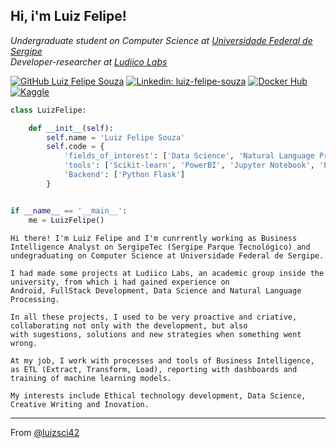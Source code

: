 <h2>
Hi, i'm Luiz Felipe!
<!--
<img src="https://media.giphy.com/media/mGcNjsfWAjY5AEZNw6/giphy.gif" width="50">
-->
</h2>
<!--
<img align='right' src="https://media.giphy.com/media/ieyl9zmCjO4b4t6qoY/giphy.gif" width="230">
-->
<p><em>Undergraduate student on Computer Science at <a href="http://www.ufs.br/">Universidade Federal de Sergipe</a>
<!--
<img src="https://media.giphy.com/media/fYSnHlufseco8Fh93Z/giphy.gif" width="30">
-->
</br>Developer-researcher at <a href="https://github.com/ludii-co">Ludiico Labs</a>
<!--
<img src="https://media.giphy.com/media/WUlplcMpOCEmTGBtBW/giphy.gif" width="30"> 
-->
</em></p>

<!-- Essas badges podem ser encontradas em: https://shields.io/ -->
[![GitHub Luiz Felipe Souza](https://img.shields.io/github/followers/luizsci42?style=social)](https://github.com/luizsci42)
[![Linkedin: luiz-felipe-souza](https://img.shields.io/badge/linkedin-luizsci42-blue)](https://www.linkedin.com/in/luizsci42/)
[![Docker Hub](https://shields.io/badge/dockerhub-images-important.svg?logo=docker)](https://hub.docker.com/u/luizsci42)
[![Kaggle](https://img.shields.io/badge/Kaggle-blue)](https://www.kaggle.com/code/luizfelipesouza/feature-selection)

<!-- 
### <img src="https://media.giphy.com/media/VgCDAzcKvsR6OM0uWg/giphy.gif" width="50"> A little more about me...  

-->
```python
class LuizFelipe:

    def __init__(self):
        self.name = 'Luiz Felipe Souza'
        self.code = {
            'fields_of_interest': ['Data Science', 'Natural Language Processing', 'Android Development'],
            'tools': ['Scikit-learn', 'PowerBI', 'Jupyter Notebook', 'Pentaho', 'Docker'],
            'Backend': ['Python Flask']           
        }


if __name__ == '__main__':
    me = LuizFelipe()


```
<!--
<img src="https://media.giphy.com/media/LnQjpWaON8nhr21vNW/giphy.gif" width="60">
-->

    Hi there! I'm Luiz Felipe and I'm cunrrently working as Business Intelligence Analyst on SergipeTec (Sergipe Parque Tecnológico) and undegraduating on Computer Science at Universidade Federal de Sergipe.
    
    I had made some projects at Ludiico Labs, an academic group inside the university, from which i had gained experience on
    Android, FullStack Development, Data Science and Natural Language Processing.
    
    In all these projects, I used to be very proactive and criative, collaborating not only with the development, but also
    with sugestions, solutions and new strategies when something went wrong.
    
    At my job, I work with processes and tools of Business Intelligence, as ETL (Extract, Transform, Load), reporting with dashboards and training of machine learning models.
          
    My interests include Ethical technology development, Data Science, Creative Writing and Inovation.

---

From [@luizsci42](https://github.com/luizsci42)
